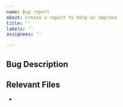 ```yaml
---
name: Bug report
about: Create a report to help us improve
title: ''
labels: ''
assignees: ''

---
```


## Bug Description

## Relevant Files
-
